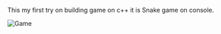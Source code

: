 This my first try on building game on c++ it is Snake game on console.



![Game](https://user-images.githubusercontent.com/75269916/169673856-21bd207d-1fda-4293-800f-3ef68a602889.PNG)














